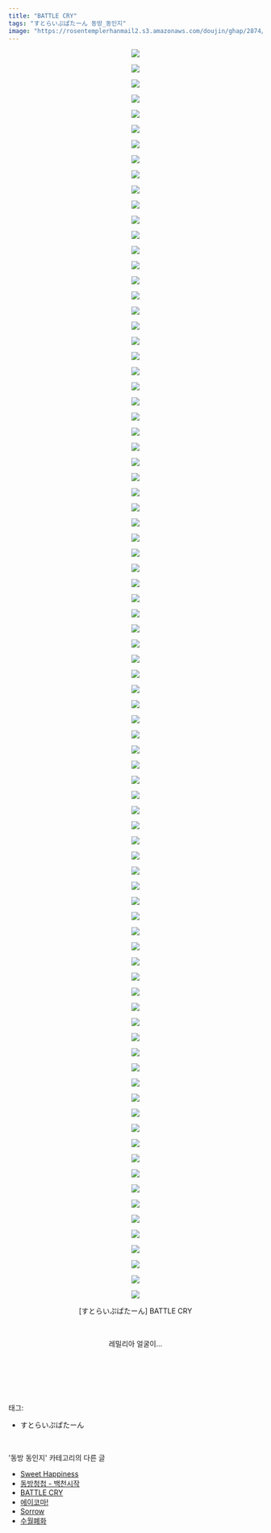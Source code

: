 ```yaml
---
title: "BATTLE CRY"
tags: "すとらいぷぱたーん 동방_동인지"
image: "https://rosentemplerhanmail2.s3.amazonaws.com/doujin/ghap/2874/001.jpg"
---
```

<div class="article">
<p style="text-align: center; clear: none; float: none;"><img src="{{ site.imgserver12 }}/ghap/2874/001.jpg"/></p>
<p style="text-align: center; clear: none; float: none;"><img src="{{ site.imgserver12 }}/ghap/2874/002.jpg"/></p>
<p style="text-align: center; clear: none; float: none;"><img src="{{ site.imgserver12 }}/ghap/2874/003.jpg"/></p>
<p style="text-align: center; clear: none; float: none;"><img src="{{ site.imgserver12 }}/ghap/2874/004.jpg"/></p>
<p style="text-align: center; clear: none; float: none;"><img src="{{ site.imgserver12 }}/ghap/2874/005.jpg"/></p>
<p style="text-align: center; clear: none; float: none;"><img src="{{ site.imgserver12 }}/ghap/2874/006.jpg"/></p>
<p style="text-align: center; clear: none; float: none;"><img src="{{ site.imgserver12 }}/ghap/2874/007.jpg"/></p>
<p style="text-align: center; clear: none; float: none;"><img src="{{ site.imgserver12 }}/ghap/2874/008.jpg"/></p>
<p style="text-align: center; clear: none; float: none;"><img src="{{ site.imgserver12 }}/ghap/2874/009.jpg"/></p>
<p style="text-align: center; clear: none; float: none;"><img src="{{ site.imgserver12 }}/ghap/2874/010.jpg"/></p>
<p style="text-align: center; clear: none; float: none;"><img src="{{ site.imgserver12 }}/ghap/2874/011.jpg"/></p>
<p style="text-align: center; clear: none; float: none;"><img src="{{ site.imgserver12 }}/ghap/2874/012.jpg"/></p>
<p style="text-align: center; clear: none; float: none;"><img src="{{ site.imgserver12 }}/ghap/2874/013.jpg"/></p>
<p style="text-align: center; clear: none; float: none;"><img src="{{ site.imgserver12 }}/ghap/2874/014.jpg"/></p>
<p style="text-align: center; clear: none; float: none;"><img src="{{ site.imgserver12 }}/ghap/2874/015.jpg"/></p>
<p style="text-align: center; clear: none; float: none;"><img src="{{ site.imgserver12 }}/ghap/2874/016.jpg"/></p>
<p style="text-align: center; clear: none; float: none;"><img src="{{ site.imgserver12 }}/ghap/2874/017.jpg"/></p>
<p style="text-align: center; clear: none; float: none;"><img src="{{ site.imgserver12 }}/ghap/2874/018.jpg"/></p>
<p style="text-align: center; clear: none; float: none;"><img src="{{ site.imgserver12 }}/ghap/2874/019.jpg"/></p>
<p style="text-align: center; clear: none; float: none;"><img src="{{ site.imgserver12 }}/ghap/2874/020.jpg"/></p>
<p style="text-align: center; clear: none; float: none;"><img src="{{ site.imgserver12 }}/ghap/2874/021.jpg"/></p>
<p style="text-align: center; clear: none; float: none;"><img src="{{ site.imgserver12 }}/ghap/2874/022.jpg"/></p>
<p style="text-align: center; clear: none; float: none;"><img src="{{ site.imgserver12 }}/ghap/2874/023.jpg"/></p>
<p style="text-align: center; clear: none; float: none;"><img src="{{ site.imgserver12 }}/ghap/2874/024.jpg"/></p>
<p style="text-align: center; clear: none; float: none;"><img src="{{ site.imgserver12 }}/ghap/2874/025.jpg"/></p>
<p style="text-align: center; clear: none; float: none;"><img src="{{ site.imgserver12 }}/ghap/2874/026.jpg"/></p>
<p style="text-align: center; clear: none; float: none;"><img src="{{ site.imgserver12 }}/ghap/2874/027.jpg"/></p>
<p style="text-align: center; clear: none; float: none;"><img src="{{ site.imgserver12 }}/ghap/2874/028.jpg"/></p>
<p style="text-align: center; clear: none; float: none;"><img src="{{ site.imgserver12 }}/ghap/2874/029.jpg"/></p>
<p style="text-align: center; clear: none; float: none;"><img src="{{ site.imgserver12 }}/ghap/2874/030.jpg"/></p>
<p style="text-align: center; clear: none; float: none;"><img src="{{ site.imgserver12 }}/ghap/2874/031.jpg"/></p>
<p style="text-align: center; clear: none; float: none;"><img src="{{ site.imgserver12 }}/ghap/2874/032.jpg"/></p>
<p style="text-align: center; clear: none; float: none;"><img src="{{ site.imgserver12 }}/ghap/2874/033.jpg"/></p>
<p style="text-align: center; clear: none; float: none;"><img src="{{ site.imgserver12 }}/ghap/2874/034.jpg"/></p>
<p style="text-align: center; clear: none; float: none;"><img src="{{ site.imgserver12 }}/ghap/2874/035.jpg"/></p>
<p style="text-align: center; clear: none; float: none;"><img src="{{ site.imgserver12 }}/ghap/2874/036.jpg"/></p>
<p style="text-align: center; clear: none; float: none;"><img src="{{ site.imgserver12 }}/ghap/2874/037.jpg"/></p>
<p style="text-align: center; clear: none; float: none;"><img src="{{ site.imgserver12 }}/ghap/2874/038.jpg"/></p>
<p style="text-align: center; clear: none; float: none;"><img src="{{ site.imgserver12 }}/ghap/2874/039.jpg"/></p>
<p style="text-align: center; clear: none; float: none;"><img src="{{ site.imgserver12 }}/ghap/2874/040.jpg"/></p>
<p style="text-align: center; clear: none; float: none;"><img src="{{ site.imgserver12 }}/ghap/2874/041.jpg"/></p>
<p style="text-align: center; clear: none; float: none;"><img src="{{ site.imgserver12 }}/ghap/2874/042.jpg"/></p>
<p style="text-align: center; clear: none; float: none;"><img src="{{ site.imgserver12 }}/ghap/2874/043.jpg"/></p>
<p style="text-align: center; clear: none; float: none;"><img src="{{ site.imgserver12 }}/ghap/2874/044.jpg"/></p>
<p style="text-align: center; clear: none; float: none;"><img src="{{ site.imgserver12 }}/ghap/2874/045.jpg"/></p>
<p style="text-align: center; clear: none; float: none;"><img src="{{ site.imgserver12 }}/ghap/2874/046.jpg"/></p>
<p style="text-align: center; clear: none; float: none;"><img src="{{ site.imgserver12 }}/ghap/2874/047.jpg"/></p>
<p style="text-align: center; clear: none; float: none;"><img src="{{ site.imgserver12 }}/ghap/2874/048.jpg"/></p>
<p style="text-align: center; clear: none; float: none;"><img src="{{ site.imgserver12 }}/ghap/2874/049.jpg"/></p>
<p style="text-align: center; clear: none; float: none;"><img src="{{ site.imgserver12 }}/ghap/2874/050.jpg"/></p>
<p style="text-align: center; clear: none; float: none;"><img src="{{ site.imgserver12 }}/ghap/2874/051.jpg"/></p>
<p style="text-align: center; clear: none; float: none;"><img src="{{ site.imgserver12 }}/ghap/2874/052.jpg"/></p>
<p style="text-align: center; clear: none; float: none;"><img src="{{ site.imgserver12 }}/ghap/2874/053.jpg"/></p>
<p style="text-align: center; clear: none; float: none;"><img src="{{ site.imgserver12 }}/ghap/2874/054.jpg"/></p>
<p style="text-align: center; clear: none; float: none;"><img src="{{ site.imgserver12 }}/ghap/2874/055.jpg"/></p>
<p style="text-align: center; clear: none; float: none;"><img src="{{ site.imgserver12 }}/ghap/2874/056.jpg"/></p>
<p style="text-align: center; clear: none; float: none;"><img src="{{ site.imgserver12 }}/ghap/2874/057.jpg"/></p>
<p style="text-align: center; clear: none; float: none;"><img src="{{ site.imgserver12 }}/ghap/2874/058.jpg"/></p>
<p style="text-align: center; clear: none; float: none;"><img src="{{ site.imgserver12 }}/ghap/2874/059.jpg"/></p>
<p style="text-align: center; clear: none; float: none;"><img src="{{ site.imgserver12 }}/ghap/2874/060.jpg"/></p>
<p style="text-align: center; clear: none; float: none;"><img src="{{ site.imgserver12 }}/ghap/2874/061.jpg"/></p>
<p style="text-align: center; clear: none; float: none;"><img src="{{ site.imgserver12 }}/ghap/2874/062.jpg"/></p>
<p style="text-align: center; clear: none; float: none;"><img src="{{ site.imgserver12 }}/ghap/2874/063.jpg"/></p>
<p style="text-align: center; clear: none; float: none;"><img src="{{ site.imgserver12 }}/ghap/2874/064.jpg"/></p>
<p style="text-align: center; clear: none; float: none;"><img src="{{ site.imgserver12 }}/ghap/2874/065.jpg"/></p>
<p style="text-align: center; clear: none; float: none;"><img src="{{ site.imgserver12 }}/ghap/2874/066.jpg"/></p>
<p style="text-align: center; clear: none; float: none;"><img src="{{ site.imgserver12 }}/ghap/2874/067.jpg"/></p>
<p style="text-align: center; clear: none; float: none;"><img src="{{ site.imgserver12 }}/ghap/2874/068.jpg"/></p>
<p style="text-align: center; clear: none; float: none;"><img src="{{ site.imgserver12 }}/ghap/2874/069.jpg"/></p>
<p style="text-align: center; clear: none; float: none;"><img src="{{ site.imgserver12 }}/ghap/2874/070.jpg"/></p>
<p style="text-align: center; clear: none; float: none;"><img src="{{ site.imgserver12 }}/ghap/2874/071.jpg"/></p>
<p style="text-align: center; clear: none; float: none;"><img src="{{ site.imgserver12 }}/ghap/2874/072.jpg"/></p>
<p style="text-align: center; clear: none; float: none;"><img src="{{ site.imgserver12 }}/ghap/2874/073.jpg"/></p>
<p style="text-align: center; clear: none; float: none;"><img src="{{ site.imgserver12 }}/ghap/2874/074.jpg"/></p>
<p style="text-align: center; clear: none; float: none;"><img src="{{ site.imgserver12 }}/ghap/2874/075.jpg"/></p>
<p style="text-align: center; clear: none; float: none;"><img src="{{ site.imgserver12 }}/ghap/2874/076.jpg"/></p>
<p style="text-align: center; clear: none; float: none;"><img src="{{ site.imgserver12 }}/ghap/2874/077.jpg"/></p>
<p style="text-align: center; clear: none; float: none;"><img src="{{ site.imgserver12 }}/ghap/2874/078.jpg"/></p>
<p style="text-align: center; clear: none; float: none;"><img src="{{ site.imgserver12 }}/ghap/2874/079.jpg"/></p>
<p style="text-align: center; clear: none; float: none;"><img src="{{ site.imgserver12 }}/ghap/2874/080.jpg"/></p>
<p style="text-align: center; clear: none; float: none;"><img src="{{ site.imgserver12 }}/ghap/2874/081.jpg"/></p>
<p style="text-align: center; clear: none; float: none;"><img src="{{ site.imgserver12 }}/ghap/2874/082.jpg"/></p>
<p style="text-align: center; clear: none; float: none;"><img src="{{ site.imgserver12 }}/ghap/2874/083.jpg"/></p>
<p style="text-align: center; clear: none; float: none;">[すとらいぷぱたーん] BATTLE CRY</p>
<p style="text-align: center; clear: none; float: none;"><br/></p>
<p style="text-align: center; clear: none; float: none;">레밀리아 얼굴이...</p>
<p style="text-align: center; clear: none; float: none;"><br/></p>
<p><br/></p>
</div><br/>
<div class="tagTrail">
<p>태그: </p>
<ul>
<li>すとらいぷぱたーん</li>
</ul>
</div><br/>
<div class="another">
<p>'동방 동인지' 카테고리의 다른 글</p>
<ul>
<li><a href="/ghap_2876">Sweet Happiness</a></li>
<li><a href="/ghap_2875">동방청첩 - 백천시작</a></li>
<li><a href="/ghap_2874">BATTLE CRY</a></li>
<li><a href="/ghap_2873">에이코마!</a></li>
<li><a href="/ghap_2872">Sorrow</a></li>
<li><a href="/ghap_2871">수월폐화</a></li>
</ul>
</div><br/>
<div class="cb_module cb_fluid">
<div class="cb_wrt cb_profile">
</div><!-- commentList close -->
</div><br/>
